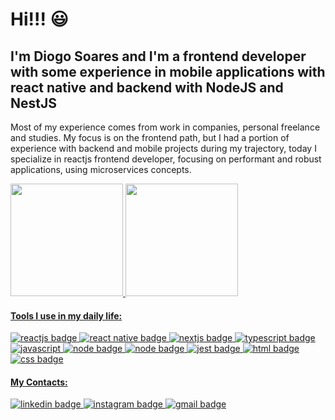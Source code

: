 # Hi!!! 😃

## I'm Diogo Soares and I'm a frontend developer with some experience in mobile applications with react native and backend with NodeJS and NestJS

Most of my experience comes from work in companies, personal freelance and studies. My focus is on the frontend path, but I had a portion of experience with backend and mobile projects during my trajectory, today I specialize in reactjs frontend developer, focusing on performant and robust applications, using microservices concepts.

  <div>
    <a href="https://github.com/dioggosoares">
    <img height="180em" src="https://github-readme-stats.vercel.app/api?username=dioggosoares&show_icons=true&theme=aura&include_all_commits=true&count_private=false"/>
    <img height="180em" src="https://github-readme-stats.vercel.app/api/top-langs/?username=dioggosoares&layout=compact&langs_count=7&theme=aura"/>
  </div>

#### Tools I use in my daily life:

  <div>
    <img src="https://img.shields.io/badge/react-%2320232a.svg?style=for-the-badge&logo=react&logoColor=%2361DAFB" alt="reactjs badge" />
    <img src="https://img.shields.io/badge/react_native-%2320232a.svg?style=for-the-badge&logo=react&logoColor=%2361DAFB" alt="react native badge" />  
    <img src="https://img.shields.io/badge/Next-black?style=for-the-badge&logo=next.js&logoColor=white" alt="nextjs badge"/>  
    <img src="https://img.shields.io/badge/typescript-%23007ACC.svg?style=for-the-badge&logo=typescript&logoColor=white" alt="typescript badge" />
    <img src="https://img.shields.io/badge/javascript-%23323330.svg?style=for-the-badge&logo=javascript&logoColor=%23F7DF1E" alt="javascript" />
    <img src="https://img.shields.io/badge/node.js-6DA55F?style=for-the-badge&logo=node.js&logoColor=white" alt="node badge" />  
    <img src="https://img.shields.io/badge/nest.js-ec00c8?style=for-the-badge&logo=nestjs&logoColor=white" alt="node badge" />  
    <img src="https://img.shields.io/badge/-jest-%23C21325?style=for-the-badge&logo=jest&logoColor=white" alt="jest badge" />  
    <img src="https://img.shields.io/badge/html5-%23E34F26.svg?style=for-the-badge&logo=html5&logoColor=white" alt="html badge" />
    <img src="https://img.shields.io/badge/css3-%231572B6.svg?style=for-the-badge&logo=css3&logoColor=white" alt="css badge" />   
  </div>

#### My Contacts:

  <div>
    <a href="https://linkedin.com/in/diogo-soares-993022180" target="_blank">
      <img src="https://img.shields.io/badge/linkedin-%230077B5.svg?style=for-the-badge&logo=linkedin&logoColor=white" alt="linkedin badge"/>
    </a>
    <a href="https://www.instagram.com/dioggo/" target="_blank">
      <img src="https://img.shields.io/badge/Instagram-%23E4405F.svg?style=for-the-badge&logo=Instagram&logoColor=white" alt="instagram badge"/>
    </a>         
    <a href="mailto:dioggosoares35@gmail.com" target="_blank">
      <img src="https://img.shields.io/badge/Gmail-D14836?style=for-the-badge&logo=gmail&logoColor=white" alt="gmail badge"/>
    </a>
  </div>

